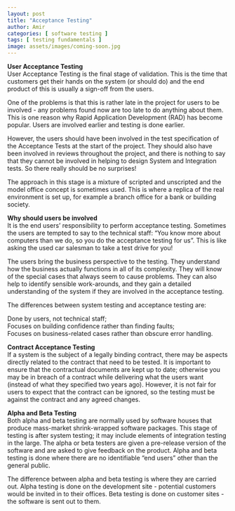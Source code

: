 ```yaml
---
layout: post
title: "Acceptance Testing"
author: Amir
categories: [ software testing ]
tags: [ testing fundamentals ]
image: assets/images/coming-soon.jpg
---
```


**User Acceptance Testing**  
User Acceptance Testing is the final stage of validation. This is the time that customers get their hands on the system (or should do) and the end product of this is usually a sign-off from the users.

One of the problems is that this is rather late in the project for users to be involved - any problems found now are too late to do anything about them. This is one reason why Rapid Application Development (RAD) has become popular. Users are involved earlier and testing is done earlier.

However, the users should have been involved in the test specification of the Acceptance Tests at the start of the project. They should also have been involved in reviews throughout the project, and there is nothing to say that they cannot be involved in helping to design System and Integration tests. So there really should be no surprises!

The approach in this stage is a mixture of scripted and unscripted and the model office concept is sometimes used. This is where a replica of the real environment is set up, for example a branch office for a bank or building society.

**Why should users be involved**  
It is the end users’ responsibility to perform acceptance testing. Sometimes the users are tempted to say to the technical staff: “You know more about computers than we do, so you do the acceptance testing for us”. This is like asking the used car salesman to take a test drive for you!

The users bring the business perspective to the testing. They understand how the business actually functions in all of its complexity. They will know of the special cases that always seem to cause problems. They can also help to identify sensible work-arounds, and they gain a detailed understanding of the system if they are involved in the acceptance testing.

The differences between system testing and acceptance testing are:

Done by users, not technical staff;  
Focuses on building confidence rather than finding faults;  
Focuses on business-related cases rather than obscure error handling.

**Contract Acceptance Testing**  
If a system is the subject of a legally binding contract, there may be aspects directly related to the contract that need to be tested. It is important to ensure that the contractual documents are kept up to date; otherwise you may be in breach of a contract while delivering what the users want (instead of what they specified two years ago). However, it is not fair for users to expect that the contract can be ignored, so the testing must be against the contract and any agreed changes.

**Alpha and Beta Testing**  
Both alpha and beta testing are normally used by software houses that produce mass-market shrink-wrapped software packages. This stage of testing is after system testing; it may include elements of integration testing in the large. The alpha or beta testers are given a pre-release version of the software and are asked to give feedback on the product. Alpha and beta testing is done where there are no identifiable “end users” other than the general public.

The difference between alpha and beta testing is where they are carried out. Alpha testing is done on the development site - potential customers would be invited in to their offices. Beta testing is done on customer sites - the software is sent out to them.